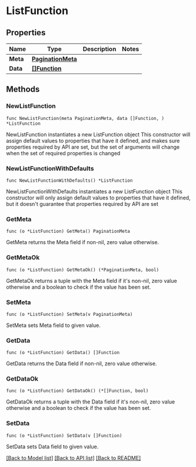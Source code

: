 # ListFunction

## Properties

Name | Type | Description | Notes
------------ | ------------- | ------------- | -------------
**Meta** | [**PaginationMeta**](PaginationMeta.md) |  | 
**Data** | [**[]Function**](Function.md) |  | 

## Methods

### NewListFunction

`func NewListFunction(meta PaginationMeta, data []Function, ) *ListFunction`

NewListFunction instantiates a new ListFunction object
This constructor will assign default values to properties that have it defined,
and makes sure properties required by API are set, but the set of arguments
will change when the set of required properties is changed

### NewListFunctionWithDefaults

`func NewListFunctionWithDefaults() *ListFunction`

NewListFunctionWithDefaults instantiates a new ListFunction object
This constructor will only assign default values to properties that have it defined,
but it doesn't guarantee that properties required by API are set

### GetMeta

`func (o *ListFunction) GetMeta() PaginationMeta`

GetMeta returns the Meta field if non-nil, zero value otherwise.

### GetMetaOk

`func (o *ListFunction) GetMetaOk() (*PaginationMeta, bool)`

GetMetaOk returns a tuple with the Meta field if it's non-nil, zero value otherwise
and a boolean to check if the value has been set.

### SetMeta

`func (o *ListFunction) SetMeta(v PaginationMeta)`

SetMeta sets Meta field to given value.


### GetData

`func (o *ListFunction) GetData() []Function`

GetData returns the Data field if non-nil, zero value otherwise.

### GetDataOk

`func (o *ListFunction) GetDataOk() (*[]Function, bool)`

GetDataOk returns a tuple with the Data field if it's non-nil, zero value otherwise
and a boolean to check if the value has been set.

### SetData

`func (o *ListFunction) SetData(v []Function)`

SetData sets Data field to given value.



[[Back to Model list]](../README.md#documentation-for-models) [[Back to API list]](../README.md#documentation-for-api-endpoints) [[Back to README]](../README.md)


